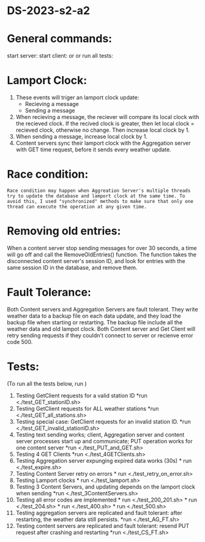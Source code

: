 # DS-2023-s2-a2

# General commands:
start server: <make start>
start client: <make client1> or <make client2> or <make client3>
run all tests: <make tests>


# Lamport Clock:
1. These events will triger an lamport clock update:
    * Recieving a message
    * Sending a message
2. When recieving a message, the reciever will compare its local clock with the recieved clock. If the recived clock is greater, then let local clock = recieved clock, otherwise no change. Then increase local clock by 1.
3. When sending a message, increase local clock by 1.
4. Content servers sync their lamport clock with the Aggregation server with GET time request, before it sends every weather update.


# Race condition:
    Race condition may happen when Aggreation Server's multiple threads try to update the database and lamport clock at the same time. To avoid this, I used "synchronized" methods to make sure that only one thread can execute the operation at any given time.

# Removing old entries:
When a content server stop sending messages for over 30 seconds, a time will go off and call the RemoveOldEntries() function. The function takes the disconnected content server's session ID, and look for entries with the same session ID in the database, and remove them.

# Fault Tolerance:
Both Content servers and Aggregation Servers are fault tolerant. They write weather data to a backup file on each data update, and they load the backup file when starting or restarting. The backup file include all the weather data and old lampot clock.
Both Content server and Get Client will retry sending requests if they couldn't connect to server or recienve error code 500.

# Tests:
(To run all the tests below, run <make tests>)
1. Testing GetClient requests for a valid station ID
        *run <./test_GET_stationID.sh>
2. Testing GetClient requests for ALL weather stations
        *run <./test_GET_all_stations.sh>
3. Testing special case: GetClient requests for an invalid station ID.
        *run <./test_GET_invalid_stationID.sh>
4. Testing text sending works; client, Aggregation server and content server processes start up and communicate; PUT operation works for one content server 
        *run <./test_PUT_and_GET.sh>
5. Testing 4 GET Clients
        *run <./test_4GETClients.sh>
6. Testing Aggregation server expunging expired data works (30s)
        * run <./test_expire.sh>
7. Testing Content Server retry on errors
        * run <./test_retry_on_error.sh>
8. Testing Lamport clocks
        * run <./test_lamport.sh>
9. Testing 3 Content Servers, and updating depends on the lamport clock when sending
        *run <./test_3ContentServers.sh>
10. Testing all error codes are implemented
        * run <./test_200_201.sh>
        * run <./test_204.sh>
        * run <./test_400.sh>
        * run <./test_500.sh>       
11. Testing aggregation servers are replicated and fault tolerant: after restarting, the weather data still persists.
        *run <./test_AG_FT.sh>
12. Testing content servers are replicated and fault tolerant: resend PUT request after crashing and restarting
        *run <./test_CS_FT.sh>



